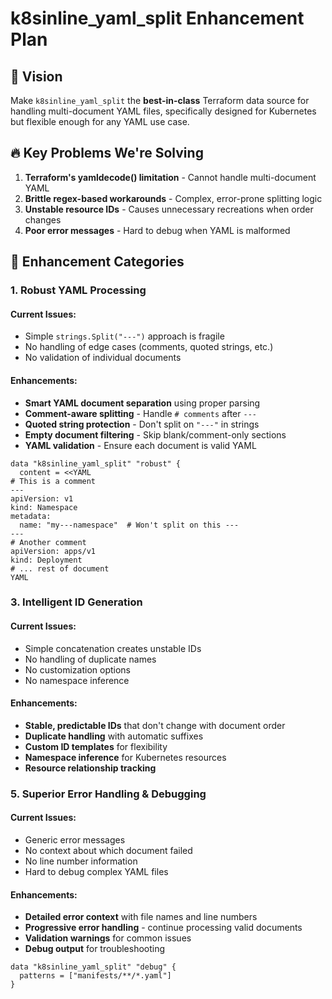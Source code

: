 # k8sinline_yaml_split Enhancement Plan

## 🎯 Vision
Make `k8sinline_yaml_split` the **best-in-class** Terraform data source for handling multi-document YAML files, specifically designed for Kubernetes but flexible enough for any YAML use case.

## 🔥 Key Problems We're Solving

1. **Terraform's yamldecode() limitation** - Cannot handle multi-document YAML
2. **Brittle regex-based workarounds** - Complex, error-prone splitting logic
3. **Unstable resource IDs** - Causes unnecessary recreations when order changes
4. **Poor error messages** - Hard to debug when YAML is malformed

## 🚀 Enhancement Categories

### 1. **Robust YAML Processing**

#### Current Issues:
- Simple `strings.Split("---")` approach is fragile
- No handling of edge cases (comments, quoted strings, etc.)
- No validation of individual documents

#### Enhancements:
- **Smart YAML document separation** using proper parsing
- **Comment-aware splitting** - Handle `# comments` after `---`
- **Quoted string protection** - Don't split on `"---"` in strings
- **Empty document filtering** - Skip blank/comment-only sections
- **YAML validation** - Ensure each document is valid YAML

```hcl
data "k8sinline_yaml_split" "robust" {
  content = <<YAML
# This is a comment
---
apiVersion: v1
kind: Namespace
metadata:
  name: "my---namespace"  # Won't split on this ---
---
# Another comment
apiVersion: apps/v1
kind: Deployment
# ... rest of document
YAML
```

### 3. **Intelligent ID Generation**

#### Current Issues:
- Simple concatenation creates unstable IDs
- No handling of duplicate names
- No customization options
- No namespace inference

#### Enhancements:
- **Stable, predictable IDs** that don't change with document order
- **Duplicate handling** with automatic suffixes
- **Custom ID templates** for flexibility
- **Namespace inference** for Kubernetes resources
- **Resource relationship tracking**


### 5. **Superior Error Handling & Debugging**

#### Current Issues:
- Generic error messages
- No context about which document failed
- No line number information
- Hard to debug complex YAML files

#### Enhancements:
- **Detailed error context** with file names and line numbers
- **Progressive error handling** - continue processing valid documents
- **Validation warnings** for common issues
- **Debug output** for troubleshooting

```hcl
data "k8sinline_yaml_split" "debug" {
  patterns = ["manifests/**/*.yaml"]
}  
```
